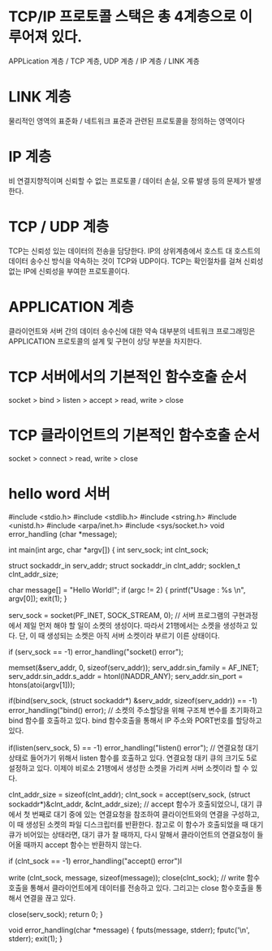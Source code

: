 # TCP/IP 프로토콜 스택은 총 4계층으로 이루어져 있다.
APPLication 계층 / TCP 계층, UDP 계층 / IP 계층 / LINK 계층

# LINK 계층
물리적인 영역의 표준화 / 네트워크 표준과 관련된 프로토콜을 정의하는 영역이다

# IP 계층
비 연결지향적이며 신뢰할 수 없는 프로토콜 / 데이터 손실, 오류 발생 등의 문제가 발생한다.

# TCP / UDP 계층
TCP는 신뢰성 있는 데이터의 전송을 담당한다. IP의 상위계층에서 호스트 대 호스트의 데이터 송수신 방식을 약속하는 것이 TCP와 UDP이다.
TCP는 확인절차를 걸쳐 신뢰성 없는 IP에 신뢰성을 부여한 프로토콜이다.

# APPLICATION 계층
클라이언트와 서버 간의 데이터 송수신에 대한 약속
대부분의 네트워크 프로그래밍은 APPLICATION 프로토콜의 설계 및 구현이 상당 부분을 차지한다.

# TCP 서버에서의 기본적인 함수호출 순서
socket > bind > listen > accept > read, write > close

# TCP 클라이언트의 기본적인 함수호출 순서
socket > connect > read, write > close

# hello word 서버
#include <stdio.h>
#include <stdlib.h>
#include <string.h>
#include <unistd.h>
#include <arpa/inet.h>
#include <sys/socket.h>
void error_handling (char *message);

int main(int argc, char *argv[])
{
  int serv_sock;
  int clnt_sock;

  struct sockaddr_in serv_addr;
  struct sockaddr_in clnt_addr;
  socklen_t clnt_addr_size;

  char message[] = "Hello World!";
  if (argc != 2)
  {
    printf("Usage : %s <port>\n", argv[0]);
    exit(1);
  }

  serv_sock = socket(PF_INET, SOCK_STREAM, 0);
 // 서버 프로그램의 구현과정에서 제일 먼저 해야 할 일이 소켓의 생성이다. 
따라서 21행에서는 소켓을 생성하고 있다. 단, 이 때 생성되는 소켓은 아직 서버 소켓이라 
부르기 이른 상태이다. 

  if (serv_sock == -1)
    error_handling("socket() error");

  memset(&serv_addr, 0, sizeof(serv_addr));
  serv_addr.sin_family = AF_INET;
  serv_addr.sin_addr.s_addr = htonl(INADDR_ANY);
  serv_addr.sin_port = htons(atoi(argv[1]));

  if(bind(serv_sock, (struct sockaddr*) &serv_addr, sizeof(serv_addr)) == -1)
    error_handling("bind() error);
//  소켓의 주소할당을 위해 구조체 변수를 초기화하고 bind 함수를 호출하고 있다.
bind 함수호출을 통해서 IP 주소와 PORT번호를 할당하고 있다.

  if(listen(serv_sock, 5) == -1)
    error_handling("listen() error");
// 연결요청 대기상태로 들어가기 위해서 listen 함수를 호출하고 있다. 
연결요청 대키 큐의 크기도 5로 설정하고 있다. 이제야 비로소 21행에서 생성한 소켓을 가리켜 
서버 소켓이라 할 수 있다.

  
  clnt_addr_size = sizeof(clnt_addr);
  clnt_sock = accept(serv_sock, (struct sockaddr*)&clnt_addr, &clnt_addr_size);
// accept 함수가 호출되었으니, 대기 큐에서 첫 번째로 대기 중에 있는 연결요청을 참조하여 
클라이언트와의 연결을 구성하고, 이 때 생성된 소켓의 파일 디스크립터를 반환한다. 
참고로 이 함수가 호출되었을 때 대기 큐가 비어있는 상태라면, 대기 큐가 찰 때까지, 
다시 말해서 클라이언트의 연결요청이 들어올 때까지 accept 함수는 반환하지 않는다.
  
  if (clnt_sock == -1)
    error_handling("accept() error")l

  write (clnt_sock, message, sizeof(message));
  close(clnt_sock);
//  write 함수호출을 통해서 클라이언트에게 데이터를 전송하고 있다. 그리고는 close 
함수호출을 통해서 연결을 끊고 있다.

  close(serv_sock);
  return 0;
}

void error_handling(char *message)
{
  fputs(message, stderr);
  fputc('\n', stderr);
  exit(1);
}

